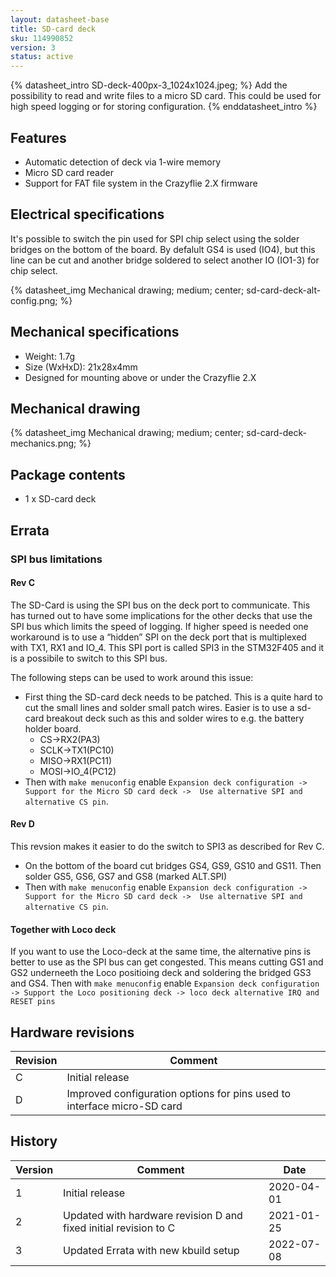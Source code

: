 ```yaml
---
layout: datasheet-base
title: SD-card deck
sku: 114990852
version: 3
status: active
---
```


{% datasheet_intro SD-deck-400px-3_1024x1024.jpeg; %}
Add the possibility to read and write files to a micro SD card. This could be used for
high speed logging or for storing configuration.
{% enddatasheet_intro %}

## Features

* Automatic detection of deck via 1-wire memory
* Micro SD card reader
* Support for FAT file system in the Crazyflie 2.X firmware

## Electrical specifications

It's possible to switch the pin used for SPI chip select using the solder bridges on the bottom
of the board. By defalult GS4 is used (IO4), but this line can be cut and another bridge
soldered to select another IO (IO1-3) for chip select.

{% datasheet_img Mechanical drawing; medium; center; sd-card-deck-alt-config.png; %}

## Mechanical specifications

* Weight: 1.7g
* Size (WxHxD): 21x28x4mm
* Designed for mounting above or under the Crazyflie 2.X

## Mechanical drawing

{% datasheet_img Mechanical drawing; medium; center; sd-card-deck-mechanics.png; %}

## Package contents

* 1 x SD-card deck

## Errata

### SPI bus limitations

#### Rev C

The SD-Card is using the SPI bus on the deck port to communicate. This has turned out to
have some implications for the other decks that use the SPI bus which limits the speed of logging. 
If higher speed is needed one workaround is to use a “hidden”
SPI on the deck port that is multiplexed with TX1, RX1 and IO_4. This SPI port is called
SPI3 in the STM32F405 and it is a possibile to switch to this SPI bus.

The following steps can be used to work around this issue:

* First thing the SD-card deck needs to be patched. This is a quite hard to cut the
  small lines and solder small patch wires. Easier is to use a sd-card breakout deck
  such as this and solder wires to e.g. the battery holder board.
  * CS→RX2(PA3)
  * SCLK→TX1(PC10)
  * MISO→RX1(PC11)
  * MOSI→IO_4(PC12)
* Then with `make menuconfig` enable `Expansion deck configuration -> Support for the Micro SD card deck ->  Use alternative SPI and alternative CS pin`.

#### Rev D

This revsion makes it easier to do the switch to SPI3 as described for Rev C. 
* On the bottom of the board cut bridges GS4, GS9, GS10 and GS11. 
  Then solder GS5, GS6, GS7 and GS8 (marked ALT.SPI)
* Then with `make menuconfig` enable `Expansion deck configuration -> Support for the Micro SD card deck ->  Use alternative SPI and alternative CS pin`.

#### Together with Loco deck
If you want to use the Loco-deck at the same time, the alternative pins is better to use as the SPI bus can get congested. This means cutting GS1 and GS2 underneeth the Loco positioing deck and soldering the bridged
GS3 and GS4. Then with `make menuconfig` enable `Expansion deck configuration -> Support the Loco positioning deck -> loco deck alternative IRQ and RESET pins`


## Hardware revisions

| Revision | Comment |
| ------- | ------- |
| C | Initial release |
| D | Improved configuration options for pins used to interface micro-SD card |

## History

| Version | Comment | Date |
| ------- | ------- | ---- |
| 1 | Initial release | 2020-04-01 |
| 2 | Updated with hardware revision D and fixed initial revision to C | 2021-01-25 |
| 3 | Updated Errata with new kbuild setup | 2022-07-08 |

